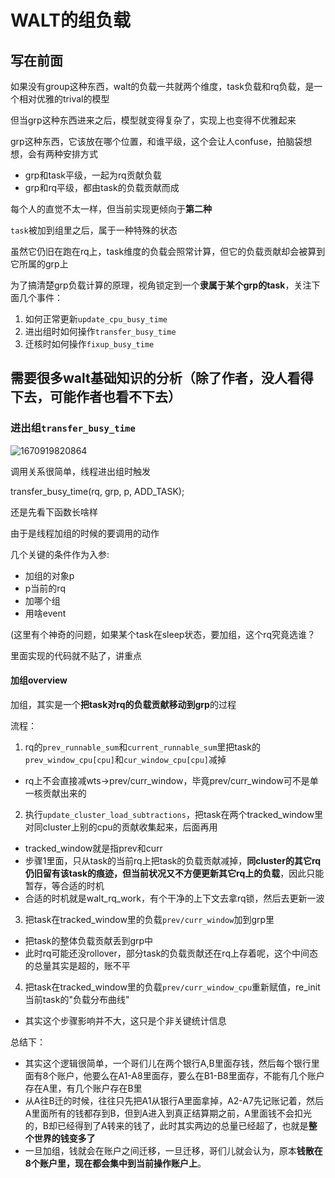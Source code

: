 # WALT的组负载
## 写在前面
如果没有group这种东西，walt的负载一共就两个维度，task负载和rq负载，是一个相对优雅的trival的模型

但当grp这种东西进来之后，模型就变得复杂了，实现上也变得不优雅起来

grp这种东西，它该放在哪个位置，和谁平级，这个会让人confuse，拍脑袋想想，会有两种安排方式

* grp和task平级，一起为rq贡献负载
* grp和rq平级，都由task的负载贡献而成

每个人的直觉不太一样，但当前实现更倾向于**第二种**

`task`被加到组里之后，属于一种特殊的状态

虽然它仍旧在跑在rq上，task维度的负载会照常计算，但它的负载贡献却会被算到它所属的grp上

为了搞清楚grp负载计算的原理，视角锁定到一个**隶属于某个grp的task**，关注下面几个事件：

1. 如何正常更新`update_cpu_busy_time`
2. 进出组时如何操作`transfer_busy_time`
3. 迁核时如何操作`fixup_busy_time`

## 需要很多walt基础知识的分析（除了作者，没人看得下去，可能作者也看不下去）

### 进出组`transfer_busy_time`

![1670919820864](https://user-images.githubusercontent.com/31315527/207263672-87bf1b58-f986-4f08-8d71-faa30e0164ab.png)

调用关系很简单，线程进出组时触发

transfer_busy_time(rq, grp, p, ADD_TASK);

还是先看下函数长啥样

由于是线程加组的时候的要调用的动作

几个关键的条件作为入参:
* 加组的对象p
* p当前的rq
* 加哪个组
* 用啥event

(这里有个神奇的问题，如果某个task在sleep状态，要加组，这个rq究竟选谁？

里面实现的代码就不贴了，讲重点

#### 加组overview

加组，其实是一个**把task对rq的负载贡献移动到grp**的过程

流程：
1. rq的`prev_runnable_sum`和`current_runnable_sum`里把task的`prev_window_cpu[cpu]`和`cur_window_cpu[cpu]`减掉
  * rq上不会直接减wts->prev/curr_window，毕竟prev/curr_window可不是单一核贡献出来的
  &nbsp;

2. 执行`update_cluster_load_subtractions`，把task在两个tracked_window里对同cluster上别的cpu的贡献收集起来，后面再用
  * tracked_window就是指prev和curr
  * 步骤1里面，只从task的当前rq上把task的负载贡献减掉，**同cluster的其它rq仍旧留有该task的痕迹，但当前状况又不方便更新其它rq上的负载**，因此只能暂存，等合适的时机
  * 合适的时机就是walt_rq_work，有个干净的上下文去拿rq锁，然后去更新一波

3. 把task在tracked_window里的负载`prev/curr_window`加到grp里
  * 把task的整体负载贡献丢到grp中
  * 此时rq可能还没rollover，部分task的负载贡献还在rq上存着呢，这个中间态的总量其实是超的，账不平

4. 把task在tracked_window里的负载`prev/curr_window_cpu`重新赋值，re_init当前task的"负载分布曲线"
  * 其实这个步骤影响并不大，这只是个非关键统计信息

总结下：
* 其实这个逻辑很简单，一个哥们儿在两个银行A,B里面存钱，然后每个银行里面有8个账户，他要么在A1-A8里面存，要么在B1-B8里面存，不能有几个账户存在A里，有几个账户存在B里
* 从A往B迁的时候，往往只先把A1从银行A里面拿掉，A2-A7先记账记着，然后A里面所有的钱都存到B，但到A进入到真正结算期之前，A里面钱不会扣光的，B却已经得到了A转来的钱了，此时其实两边的总量已经超了，也就是**整个世界的钱变多了**
* 一旦加组，钱就会在账户之间迁移，一旦迁移，哥们儿就会认为，原本**钱散在8个账户里，现在都会集中到当前操作账户上**。













